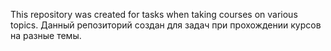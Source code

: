 This repository was created for tasks when taking courses on various topics.
Данный репозиторий создан для задач при прохождении курсов на разные темы.